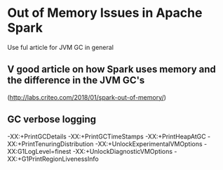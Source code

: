# Out of Memory Issues in Apache Spark

Use ful article for JVM GC in general

## V good article on how Spark uses memory and the difference in the JVM GC's
(http://labs.criteo.com/2018/01/spark-out-of-memory/)

## GC verbose logging
-XX:+PrintGCDetails -XX:+PrintGCTimeStamps -XX:+PrintHeapAtGC -XX:+PrintTenuringDistribution -XX:+UnlockExperimentalVMOptions -XX:G1LogLevel=finest -XX:+UnlockDiagnosticVMOptions -XX:+G1PrintRegionLivenessInfo

